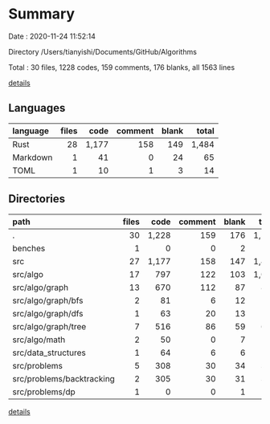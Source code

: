 # Summary

Date : 2020-11-24 11:52:14

Directory /Users/tianyishi/Documents/GitHub/Algorithms

Total : 30 files,  1228 codes, 159 comments, 176 blanks, all 1563 lines

[details](details.md)

## Languages
| language | files | code | comment | blank | total |
| :--- | ---: | ---: | ---: | ---: | ---: |
| Rust | 28 | 1,177 | 158 | 149 | 1,484 |
| Markdown | 1 | 41 | 0 | 24 | 65 |
| TOML | 1 | 10 | 1 | 3 | 14 |

## Directories
| path | files | code | comment | blank | total |
| :--- | ---: | ---: | ---: | ---: | ---: |
| . | 30 | 1,228 | 159 | 176 | 1,563 |
| benches | 1 | 0 | 0 | 2 | 2 |
| src | 27 | 1,177 | 158 | 147 | 1,482 |
| src/algo | 17 | 797 | 122 | 103 | 1,022 |
| src/algo/graph | 13 | 670 | 112 | 87 | 869 |
| src/algo/graph/bfs | 2 | 81 | 6 | 12 | 99 |
| src/algo/graph/dfs | 1 | 63 | 20 | 13 | 96 |
| src/algo/graph/tree | 7 | 516 | 86 | 59 | 661 |
| src/algo/math | 2 | 50 | 0 | 7 | 57 |
| src/data_structures | 1 | 64 | 6 | 6 | 76 |
| src/problems | 5 | 308 | 30 | 34 | 372 |
| src/problems/backtracking | 2 | 305 | 30 | 31 | 366 |
| src/problems/dp | 1 | 0 | 0 | 1 | 1 |

[details](details.md)